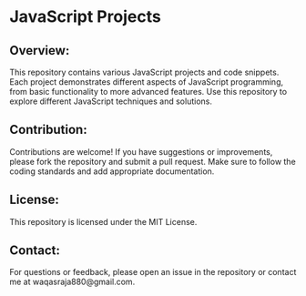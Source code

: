 <h1>JavaScript Projects</h1>

<h2>Overview:</h2>
This repository contains various JavaScript projects and code snippets. Each project demonstrates different aspects of JavaScript programming, from basic functionality to more advanced features. Use this repository to explore different JavaScript techniques and solutions.

<h2>Contribution:</h2>
Contributions are welcome! If you have suggestions or improvements, please fork the repository and submit a pull request. Make sure to follow the coding standards and add appropriate documentation.

<h2>License:</h2>
This repository is licensed under the MIT License.

<h2>Contact:</h2>
For questions or feedback, please open an issue in the repository or contact me at waqasraja880@gmail.com.
